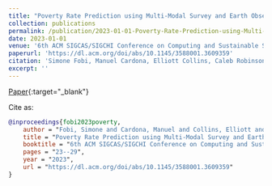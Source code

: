 ```yaml
---
title: "Poverty Rate Prediction using Multi-Modal Survey and Earth Observation Data"
collection: publications
permalink: /publication/2023-01-01-Poverty-Rate-Prediction-using-Multi-Modal-Survey-and-Earth-Observation-Data
date: 2023-01-01
venue: '6th ACM SIGCAS/SIGCHI Conference on Computing and Sustainable Societies (COMPASS)'
paperurl: 'https://dl.acm.org/doi/abs/10.1145/3588001.3609359'
citation: 'Simone Fobi, Manuel Cardona, Elliott Collins, Caleb Robinson, Anthony Ortiz, Tina Sederholm, Rahul Dodhia, Juan Ferres. &quot;Poverty Rate Prediction using Multi-Modal Survey and Earth Observation Data.&quot; 6th ACM SIGCAS/SIGCHI Conference on Computing and Sustainable Societies (COMPASS), 2023.'
excerpt: ''
---
```

[Paper](https://dl.acm.org/doi/abs/10.1145/3588001.3609359){:target="_blank"}


Cite as: 
```bibtex
@inproceedings{fobi2023poverty,
    author = "Fobi, Simone and Cardona, Manuel and Collins, Elliott and Robinson, Caleb and Ortiz, Anthony and Sederholm, Tina and Dodhia, Rahul and Ferres, Juan Lavista",
    title = "Poverty Rate Prediction using Multi-Modal Survey and Earth Observation Data",
    booktitle = "6th ACM SIGCAS/SIGCHI Conference on Computing and Sustainable Societies (COMPASS)",
    pages = "23--29",
    year = "2023",
    url = "https://dl.acm.org/doi/abs/10.1145/3588001.3609359"
}
```